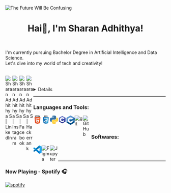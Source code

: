 ![The Future Will Be Confusing](https://quotefancy.com/media/wallpaper/3840x2160/315275-Jared-Leto-Quote-Try-and-fail-but-never-fail-to-try.jpg)



## <h1 align="center">Hai👋, I'm Sharan Adhithya!</h1>
<br />

<p>I'm currently pursuing Bachelor Degree in Artificial Intelligence and Data Science.<br> Let's dive into my world of tech and creativity!</p>
<br />
<a href="https://www.linkedin.com/in/sharanadhithyas/" target="_blank"><img align="left" alt="Sharan Adhithya S | LinkedIn" width="22px" src="https://thumbs.dreamstime.com/b/web-184355984.jpg" />
<a href="https://www.instagram.com/sharan_2k03_?igsh=MWljN3pvNDlqcmUzYQ==" target="_blank"><img align="left" alt="Sharan Adhithya S | Instagram" width="22px" src="https://seeklogo.com/images/I/instagram-logo-1494D6FE63-seeklogo.com.png" />
<a href="https://www.facebook.com/profile.php?id=100034264272325&mibextid=ZbWKwL" target="_blank"><img align="left" alt="Sharan Adhithya S | Facebook" width="22px" src="https://raw.githubusercontent.com/rahuldkjain/github-profile-readme-generator/master/src/images/icons/Social/facebook.svg" />
<a href="https://www.hackerrank.com/profile/927621bad047?" target="_blank"><img align="left" alt="Sharan Adhithya S | Hackerrank" width="22px" src="https://upload.wikimedia.org/wikipedia/commons/thumb/4/40/HackerRank_Icon-1000px.png/800px-HackerRank_Icon-1000px.png" />

<br />
<br/>
<div>
<details>
  <summary>More about me 😎</summary>

- 🔭 I’m currently on a journey to build **Great** things

- 🌱 I’m currently learning **Everything** 🤓

- 💬 Ask me about **Web Development**

- 📫 Reach me out at **sharanadhithya0@gmail.com**

</details>

---

### Languages and Tools:


<img align="left" alt="HTML5" width="26px" src="https://raw.githubusercontent.com/github/explore/80688e429a7d4ef2fca1e82350fe8e3517d3494d/topics/html/html.png" /></a>
<img align="left" alt="CSS3" width="26px" src="https://raw.githubusercontent.com/github/explore/80688e429a7d4ef2fca1e82350fe8e3517d3494d/topics/css/css.png" /></a>
<img align="left" alt="Python" width="26px" src="https://github.com/Aakarsh-B/trying-repos/blob/master/python-5.svg?raw=true"/> </a>
<img align="left" alt="C" width="26px" src="https://github.com/Aakarsh-B/trying-repos/blob/master/c-programming.png"/> </a>
<img align="left" alt="C++" width="26px" src="https://github.com/Aakarsh-B/trying-repos/blob/master/c++.png"/> </a>
<img align="left" alt="git" width="26px" src="https://www.vectorlogo.zone/logos/git-scm/git-scm-icon.svg"/> </a>
<img align="left" alt="GitHub" width="26px" src="https://static-00.iconduck.com/assets.00/github-icon-512x497-oppthre2.png" />
<br />
<br />
### Softwares:

<img align="left" alt="Visual Studio Code" width="26px" src="https://raw.githubusercontent.com/github/explore/80688e429a7d4ef2fca1e82350fe8e3517d3494d/topics/visual-studio-code/visual-studio-code.png" />
<img align="left" alt="Figma" width="26px" src="https://cdn4.iconfinder.com/data/icons/logos-brands-in-colors/3000/figma-logo-512.png" />
<img align="left" alt="Jupyter" width="26px" src="https://technology.amis.nl/wp-content/uploads/2020/11/image_thumb-27.png" />



<br />
<br />

---



 ### Now Playing - Spotify 🎧


 [![spotify](https://npaas.vercel.app/api/spotify)](https://open.spotify.com/user/315xj4u4ijjoflwocyc7rfwc6vhm?si=41ca53cff5e844b9)




